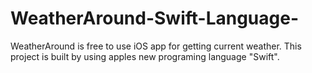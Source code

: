 WeatherAround-Swift-Language-
=============================

WeatherAround is free to use iOS app for getting current weather. This project is built by using apples new programing language "Swift". 


